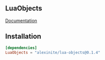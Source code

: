 #

## LuaObjects

[Documentation](https://alexinite.github.io/WallyPackages/objects/)

## Installation

```toml
[dependencies]
LuaObjects = "alexinite/lua-objects@0.1.4"
